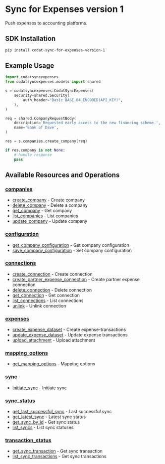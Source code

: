 # Sync for Expenses version 1

<!-- Start Codat Library Description -->
Push expenses to accounting platforms.
<!-- End Codat Library Description -->

<!-- Start SDK Installation -->
## SDK Installation

```bash
pip install codat-sync-for-expenses-version-1
```
<!-- End SDK Installation -->

## Example Usage
<!-- Start SDK Example Usage -->
```python
import codatsyncexpenses
from codatsyncexpenses.models import shared

s = codatsyncexpenses.CodatSyncExpenses(
    security=shared.Security(
        auth_header="Basic BASE_64_ENCODED(API_KEY)",
    ),
)

req = shared.CompanyRequestBody(
    description='Requested early access to the new financing scheme.',
    name='Bank of Dave',
)

res = s.companies.create_company(req)

if res.company is not None:
    # handle response
    pass
```
<!-- End SDK Example Usage -->

<!-- Start SDK Available Operations -->
## Available Resources and Operations


### [companies](docs/sdks/companies/README.md)

* [create_company](docs/sdks/companies/README.md#create_company) - Create company
* [delete_company](docs/sdks/companies/README.md#delete_company) - Delete a company
* [get_company](docs/sdks/companies/README.md#get_company) - Get company
* [list_companies](docs/sdks/companies/README.md#list_companies) - List companies
* [update_company](docs/sdks/companies/README.md#update_company) - Update company

### [configuration](docs/sdks/configuration/README.md)

* [get_company_configuration](docs/sdks/configuration/README.md#get_company_configuration) - Get company configuration
* [save_company_configuration](docs/sdks/configuration/README.md#save_company_configuration) - Set company configuration

### [connections](docs/sdks/connections/README.md)

* [create_connection](docs/sdks/connections/README.md#create_connection) - Create connection
* [create_partner_expense_connection](docs/sdks/connections/README.md#create_partner_expense_connection) - Create partner expense connection
* [delete_connection](docs/sdks/connections/README.md#delete_connection) - Delete connection
* [get_connection](docs/sdks/connections/README.md#get_connection) - Get connection
* [list_connections](docs/sdks/connections/README.md#list_connections) - List connections
* [unlink](docs/sdks/connections/README.md#unlink) - Unlink connection

### [expenses](docs/sdks/expenses/README.md)

* [create_expense_dataset](docs/sdks/expenses/README.md#create_expense_dataset) - Create expense-transactions
* [update_expense_dataset](docs/sdks/expenses/README.md#update_expense_dataset) - Update expense transactions
* [upload_attachment](docs/sdks/expenses/README.md#upload_attachment) - Upload attachment

### [mapping_options](docs/sdks/mappingoptions/README.md)

* [get_mapping_options](docs/sdks/mappingoptions/README.md#get_mapping_options) - Mapping options

### [sync](docs/sdks/sync/README.md)

* [initiate_sync](docs/sdks/sync/README.md#initiate_sync) - Initiate sync

### [sync_status](docs/sdks/syncstatus/README.md)

* [get_last_successful_sync](docs/sdks/syncstatus/README.md#get_last_successful_sync) - Last successful sync
* [get_latest_sync](docs/sdks/syncstatus/README.md#get_latest_sync) - Latest sync status
* [get_sync_by_id](docs/sdks/syncstatus/README.md#get_sync_by_id) - Get sync status
* [list_syncs](docs/sdks/syncstatus/README.md#list_syncs) - List sync statuses

### [transaction_status](docs/sdks/transactionstatus/README.md)

* [get_sync_transaction](docs/sdks/transactionstatus/README.md#get_sync_transaction) - Get sync transaction
* [list_sync_transactions](docs/sdks/transactionstatus/README.md#list_sync_transactions) - Get sync transactions
<!-- End SDK Available Operations -->



<!-- Start Dev Containers -->



<!-- End Dev Containers -->

<!-- Placeholder for Future Speakeasy SDK Sections -->

<!-- Start Codat Support Notes -->
<!-- End Codat Support Notes -->

<!-- Start Codat Generated By -->